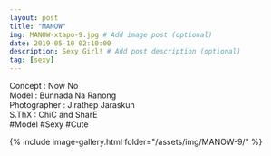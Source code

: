 ```yaml
---
layout: post
title: "MANOW"
img: MANOW-xtapo-9.jpg # Add image post (optional)
date: 2019-05-10 02:10:00
description: Sexy Girl! # Add post description (optional)
tag: [sexy]
---
```


Concept : Now No  
Model : Bunnada Na Ranong  
Photographer : Jirathep Jaraskun  
S.ThX : ChiC and SharE  
#Model #Sexy #Cute

{% include image-gallery.html folder="/assets/img/MANOW-9/" %}
